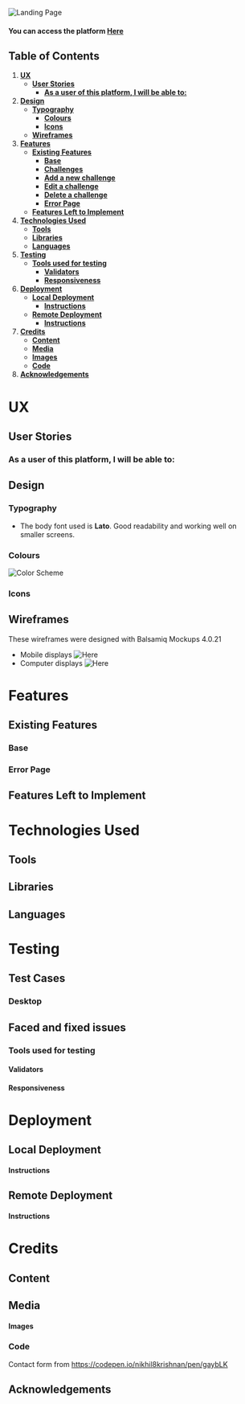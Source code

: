 ![Landing Page](/static/img/landing_page.png)

#### You can access the platform [Here]('...')

## Table of Contents

1. [**UX**](#ux)
   - [**User Stories**](#user-stories)
     - [**As a user of this platform, I will be able to:**](#as-a-user-of-this-platform-i-will-be-able-to)
2. [**Design**](#design)
   - [**Typography**](#typography)
     - [**Colours**](#colours)
     - [**Icons**](#icons)
   - [**Wireframes**](#wireframes)
3. [**Features**](#features)
   - [**Existing Features**](#existing-features)
     - [**Base**](#base)
     - [**Challenges**](#challenges)
     - [**Add a new challenge**](#add-a-new-challenge)
     - [**Edit a challenge**](#update-a-challenge)
     - [**Delete a challenge**](#delete-a-challenge)
     - [**Error Page**](#error-page)
   - [**Features Left to Implement**](#features-left-to-implement)
4. [**Technologies Used**](#technologies-used)
   - [**Tools**](#tools)
   - [**Libraries**](#libraries)
   - [**Languages**](#languages)
5. [**Testing**](#testing)
   - [**Tools used for testing**](#tools-used-for-testing)
     - [**Validators**](#validators)
     - [**Responsiveness**](#responsiveness)
6. [**Deployment**](#deployment)
   - [**Local Deployment**](#local-deployment)
     - [**Instructions**](#instructions)
   - [**Remote Deployment**](#remote-deployment)
     - [**Instructions**](#instructions-1)
7. [**Credits**](#credits)
   - [**Content**](#content)
   - [**Media**](#media)
   - [**Images**](#images)
   - [**Code**](#code)
8. [**Acknowledgements**](#acknowledgements)

# UX

## User Stories

### As a user of this platform, I will be able to:

## Design

### Typography

- The body font used is **Lato**. Good readability and working well on smaller screens.

### Colours

![Color Scheme](/static/img/color_scheme.png)

### Icons

## Wireframes

These wireframes were designed with Balsamiq Mockups 4.0.21

- Mobile displays ![Here](/static/user_stories/Mobile.png)
- Computer displays ![Here](/static/user_stories/Desktop.png)

# Features

## Existing Features

### Base

### Error Page

## Features Left to Implement

# Technologies Used

## Tools

## Libraries

## Languages

# Testing

## Test Cases

### Desktop

## Faced and fixed issues

### Tools used for testing

#### Validators

#### Responsiveness

# Deployment

## Local Deployment

#### Instructions

## Remote Deployment

#### Instructions

# Credits

## Content

## Media

#### Images

### Code

Contact form from https://codepen.io/nikhil8krishnan/pen/gaybLK

## Acknowledgements
